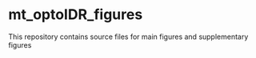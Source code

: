 # mt_optoIDR_figures 
This repository contains source files for main figures and supplementary figures 
